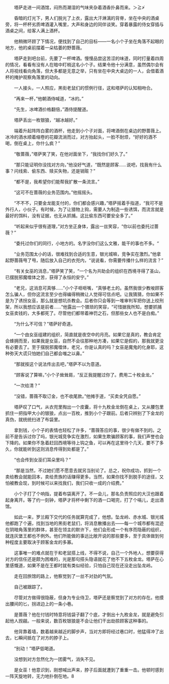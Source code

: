 　　塔萨走进一间酒馆，闷热而潮湿的气味夹杂着酒香扑鼻而来。＞≧≯

　　昏暗的灯光下，男人们脱光了上衣，露出大汗淋漓的背脊，坐在中央的酒桌旁，将一杯杯劣质啤酒灌入嘴里，大声和身边的同伴谈笑。穿着暴露的侍女穿插与酒桌之间，给客人满上酒杯。

　　他稍微环顾了下情况，便找到了自己的目标——一名小个子坐在角落不起眼的地方，他的桌前摆着一朵枯萎的野蔷薇。

　　塔萨走到吧台前，先要了一杯啤酒。慢慢品尝这苦涩的味道，同时打量着四周的情况，看看有没有人在暗中盯梢这名小个子。结果令他十分满意，虽然偶尔会有人将视线看向角落，但大多都是无意之举，只有坐在中央大桌边的一人，会借着酒杯的掩护观察角落里的动向。

　　一人接头，一人照应，黑街老鼠们的惯例行径，这和塔萨的认知相吻合。

　　“再来一杯，”他朝酒侍喊道，“冰的。”

　　“先生，冰啤酒价格翻倍，”酒侍提醒道。

　　塔萨丢出一枚银狼，“越冰越好。”

　　端着升起阵阵白雾的酒杯，他走到小个子对面，将啤酒倒在桌边的野蔷薇上。冰冷的酒水顺着缩卷的花瓣流淌而过，对方抬起头，一脸不耐烦，“好好的酒不喝，倒在桌上，你什么疯？”

　　“敬蔷薇，”塔萨笑了笑，在他对面坐下，“我找你们好久了。”

　　“那只能证明你没找对方向，”他没好气道，“既然是顾客……说吧，找我有什么事？问线索、偷东西、赎买失物，还是销赃？”

　　“都不是，我希望你们能帮我扩散一条流言。”

　　“这可不在蔷薇的业务范围内。”他摇摇头。

　　“不不不，只要金龙能支付的，你们都会感兴趣，”塔萨摇着手指道，“我可不是外行人，小伙子。有时候，为了让猎物上钩，需要人为制造一些诱饵，而流言就是最好的饵料，没有证据，也无从抓捕。这比偷东西可要安全多了。”

　　“听起来似乎很有道理，”对方坐正身体，露出一丝笑容，“你以前也委托过蔷薇？”

　　“委托过你们的同行，小地方的。名字没你们这么文雅，能干的事也不多。“

　　“业务范围太小的话，很难找到合适的生意，银光城嘛，竞争实在激烈。”他拿起野蔷薇甩了甩，随后放入自己的衣兜内，“说说看，你需要传播什么样的流言？”

　　“有关女巫的消息，”塔萨笑了笑，“一个名为共助会的组织在西境寻得了圣山，已摆脱邪魔噬体之苦，获得了永恒的安宁。”

　　“老兄，这消息可真够……”小个子咂咂嘴，“真够老土的。虽然我很少教唆顾客怎么骗人，但你这流言至少也得编得稍微让人觉得可信点吧。让我猜猜，你如果不是为了诱拐女巫，那么就是想坑杀教会。后者你只会等到一堆审判军把你送上绞刑架，所以我想应该是前者……”他露出一个猥琐的笑容，“可惜据我所知，想要抓捕女巫卖钱的，大多都死了。尽管他们都带着神罚之石，但那些女人也不是白痴。”

　　“为什么不可信？”塔萨好奇道。

　　“一个由女巫组建的组织，简直就是夜空中的月亮。如果它是真的，教会肯定会蜂拥而至，如果我是女巫，自然不会往那种地方凑，如果它是假的，那我就更没有必要去了。至于摆脱邪魔噬体，老兄，你是认真的吗？女巫是魔鬼的化身耶，这种弥天大谎只怕她们自己都会嗤之以鼻。”

　　“那就按这个说法传出去吧，”塔萨不以为意道。

　　“顾客说了算嘛，”小个子耸耸肩，“反正我提醒过你了。费用二十枚金龙。”

　　“一次给清？”

　　“没错，蔷薇不取订金，也不收尾款。”他摊手道，“买卖全凭自愿。”

　　塔萨叹了口气，从衣兜里掏出一个皮囊，将十九枚金龙倒在桌上，又从腰包里抓住一把指甲大小的银狼，点出一百枚，推到小个子跟前。后者只辨别了下金龙的真伪，就统统扫进了布袋里。

　　拿到钱，小个子的表情也轻松了许多，“蔷薇答应的事，很少有做不到的。之前不是告诉过你了吗，银光城竞争实在激烈，如果生欺骗顾客的事，我们声誉也会下降的。如果你不急着赶回西境等待上钩之鱼，可以再在这里待个几天，要不了多久，你就能听到这则消息传得到处都是了。”

　　“也会传到女巫们耳朵里吗？”

　　“那是当然，不过她们愿不愿意去就另当别论了。总之，祝你成功，抓到一个卖给教会就能回本，卖给贵族的话赚得更多。当然，如果你找不到脱手的途径，又怕被教会现，到时候可以来找我们，我们只收一成的介绍费。”

　　小个子打了个响指，提着布袋离开了。不一会儿，那名负责照应的大汉也跟着起身离开。等了约一刻钟，塔萨才将杯中剩下的酒一口喝完，打了个嗝儿，走出酒馆。

　　如此一来，罗兰殿下交代的任务就算完成了，他想。坠龙岭、赤水城、银光城他都跑了个遍，找到当地的黑街老鼠们，将消息散播出去——每一个城市都有混迹在阴暗角落里的群体，甚至在领主的默许下，他们会形成一个有序而隐蔽的组织，就连灰堡王都也不例外。他们所能做的事远比敞开说的那些要多，至于具体做到何种程度主要取决于顾客金龙的多寡。

　　这事唯一的难点就在于和老鼠搭上线，不得不说，自己一个外地人，想要获得对方的信任还是颇为困难的，光是那句搭头隐语就花了他不下五枚金龙。塔萨在心里感慨道，如果不是在王都时就有类似经验，只怕自己现在还没走出坠龙岭。

　　走在回旅馆的路上，他察觉到了一丝不对劲的气氛。

　　自己被跟踪了。

　　尽管对方做得很隐蔽，但身为专业侍卫，塔萨还是察觉到了对方的存在。他摸出腰间的匕，拐进边上的一条小巷。

　　是蔷薇？他在付钱时特意将钱袋子翻了个底，才倒出十九枚金龙，就是避免引起他人觊觎。一般来说，数百枚银狼是不会让他们干出劫掠顾客这种事的。

　　他背靠着墙，数着越来越近的脚步声，当对方即将经过巷口时，他猛得冲了出去，匕瞬间抵在了对方的脖子上。

　　“别动！”塔萨低喝道。

　　没想到对方忽然化为一团雾气，消失不见。

　　是女巫！他意识到，刚想喊出声来，脖子后面就遭到了重重一击。他顿时感到一阵天旋地转，无力地扑倒在地。8

　　
